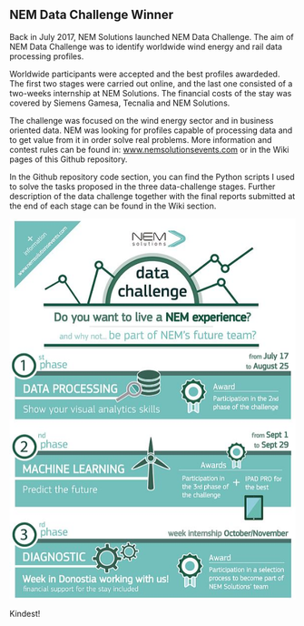 ## NEM Data Challenge Winner

Back in July 2017, NEM Solutions launched NEM Data Challenge. The aim of NEM Data Challenge was to identify worldwide wind energy and rail data processing profiles.

Worldwide participants were accepted and the best profiles awardeded. The first two stages were carried out online, and the last one consisted of a two-weeks internship at NEM Solutions. The financial costs of the stay was covered by Siemens Gamesa, Tecnalia and NEM Solutions.

The challenge was focused on the wind energy sector and in business oriented data. NEM was looking for profiles capable of processing data and to get value from it in order solve real problems. More information and contest rules can be found in: www.nemsolutionsevents.com or in the Wiki pages of this Github repository.

In the Github repository code section, you can find the Python scripts I used to solve the tasks proposed in the three data-challenge stages. Further description of the data challenge together with the final reports submitted at the end of each stage can be found in the Wiki section.

![DataCHallenge](figs/DataChallenge.jpg)


Kindest!

